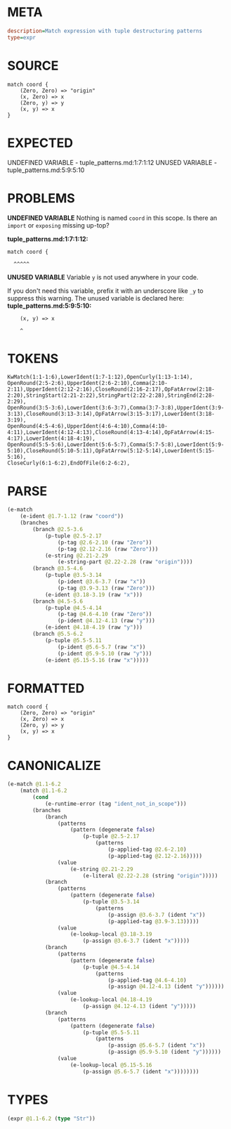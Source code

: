 # META
~~~ini
description=Match expression with tuple destructuring patterns
type=expr
~~~
# SOURCE
~~~roc
match coord {
    (Zero, Zero) => "origin"
    (x, Zero) => x
    (Zero, y) => y
    (x, y) => x
}
~~~
# EXPECTED
UNDEFINED VARIABLE - tuple_patterns.md:1:7:1:12
UNUSED VARIABLE - tuple_patterns.md:5:9:5:10
# PROBLEMS
**UNDEFINED VARIABLE**
Nothing is named `coord` in this scope.
Is there an `import` or `exposing` missing up-top?

**tuple_patterns.md:1:7:1:12:**
```roc
match coord {
```
      ^^^^^


**UNUSED VARIABLE**
Variable ``y`` is not used anywhere in your code.

If you don't need this variable, prefix it with an underscore like `_y` to suppress this warning.
The unused variable is declared here:
**tuple_patterns.md:5:9:5:10:**
```roc
    (x, y) => x
```
        ^


# TOKENS
~~~zig
KwMatch(1:1-1:6),LowerIdent(1:7-1:12),OpenCurly(1:13-1:14),
OpenRound(2:5-2:6),UpperIdent(2:6-2:10),Comma(2:10-2:11),UpperIdent(2:12-2:16),CloseRound(2:16-2:17),OpFatArrow(2:18-2:20),StringStart(2:21-2:22),StringPart(2:22-2:28),StringEnd(2:28-2:29),
OpenRound(3:5-3:6),LowerIdent(3:6-3:7),Comma(3:7-3:8),UpperIdent(3:9-3:13),CloseRound(3:13-3:14),OpFatArrow(3:15-3:17),LowerIdent(3:18-3:19),
OpenRound(4:5-4:6),UpperIdent(4:6-4:10),Comma(4:10-4:11),LowerIdent(4:12-4:13),CloseRound(4:13-4:14),OpFatArrow(4:15-4:17),LowerIdent(4:18-4:19),
OpenRound(5:5-5:6),LowerIdent(5:6-5:7),Comma(5:7-5:8),LowerIdent(5:9-5:10),CloseRound(5:10-5:11),OpFatArrow(5:12-5:14),LowerIdent(5:15-5:16),
CloseCurly(6:1-6:2),EndOfFile(6:2-6:2),
~~~
# PARSE
~~~clojure
(e-match
	(e-ident @1.7-1.12 (raw "coord"))
	(branches
		(branch @2.5-3.6
			(p-tuple @2.5-2.17
				(p-tag @2.6-2.10 (raw "Zero"))
				(p-tag @2.12-2.16 (raw "Zero")))
			(e-string @2.21-2.29
				(e-string-part @2.22-2.28 (raw "origin"))))
		(branch @3.5-4.6
			(p-tuple @3.5-3.14
				(p-ident @3.6-3.7 (raw "x"))
				(p-tag @3.9-3.13 (raw "Zero")))
			(e-ident @3.18-3.19 (raw "x")))
		(branch @4.5-5.6
			(p-tuple @4.5-4.14
				(p-tag @4.6-4.10 (raw "Zero"))
				(p-ident @4.12-4.13 (raw "y")))
			(e-ident @4.18-4.19 (raw "y")))
		(branch @5.5-6.2
			(p-tuple @5.5-5.11
				(p-ident @5.6-5.7 (raw "x"))
				(p-ident @5.9-5.10 (raw "y")))
			(e-ident @5.15-5.16 (raw "x")))))
~~~
# FORMATTED
~~~roc
match coord {
	(Zero, Zero) => "origin"
	(x, Zero) => x
	(Zero, y) => y
	(x, y) => x
}
~~~
# CANONICALIZE
~~~clojure
(e-match @1.1-6.2
	(match @1.1-6.2
		(cond
			(e-runtime-error (tag "ident_not_in_scope")))
		(branches
			(branch
				(patterns
					(pattern (degenerate false)
						(p-tuple @2.5-2.17
							(patterns
								(p-applied-tag @2.6-2.10)
								(p-applied-tag @2.12-2.16)))))
				(value
					(e-string @2.21-2.29
						(e-literal @2.22-2.28 (string "origin")))))
			(branch
				(patterns
					(pattern (degenerate false)
						(p-tuple @3.5-3.14
							(patterns
								(p-assign @3.6-3.7 (ident "x"))
								(p-applied-tag @3.9-3.13)))))
				(value
					(e-lookup-local @3.18-3.19
						(p-assign @3.6-3.7 (ident "x")))))
			(branch
				(patterns
					(pattern (degenerate false)
						(p-tuple @4.5-4.14
							(patterns
								(p-applied-tag @4.6-4.10)
								(p-assign @4.12-4.13 (ident "y"))))))
				(value
					(e-lookup-local @4.18-4.19
						(p-assign @4.12-4.13 (ident "y")))))
			(branch
				(patterns
					(pattern (degenerate false)
						(p-tuple @5.5-5.11
							(patterns
								(p-assign @5.6-5.7 (ident "x"))
								(p-assign @5.9-5.10 (ident "y"))))))
				(value
					(e-lookup-local @5.15-5.16
						(p-assign @5.6-5.7 (ident "x"))))))))
~~~
# TYPES
~~~clojure
(expr @1.1-6.2 (type "Str"))
~~~
